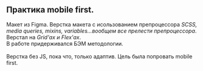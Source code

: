 ## Практика mobile first. <br>
Макет из Figma.
Верстка макета с исользованием препроцессора *SCSS, media queries, mixins, variables...вообщем все прелести препроцессора*. 
<br>
Верстал на *Grid'ах и Flex'ах*.</br>
В работе придерживался  БЭМ методологии.<br/>
<br>
Верстка без JS, пока что, только адаптив.
Цель была попровать mobile first.
